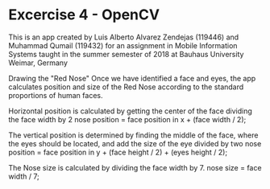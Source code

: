 # Excercise 4 - OpenCV

This is an app created by Luis Alberto Alvarez Zendejas (119446) and Muhammad Qumail (119432) for an assignment in Mobile Information Systems taught in the summer semester of 2018 at Bauhaus University Weimar, Germany

Drawing the "Red Nose"
Once we have identified a face and eyes, the app calculates position and size of the Red Nose according to the standard proportions of human faces.

Horizontal position is calculated by getting the center of the face dividing the face width by 2
nose position = face position in x + (face width / 2);

The vertical position is determined by finding the middle of the face, where the eyes should be located, and add the size of the eye divided by two
nose position = face position in y + (face height / 2) + (eyes height / 2);

The Nose size is calculated by dividing the face width by 7. 
nose size = face width / 7;